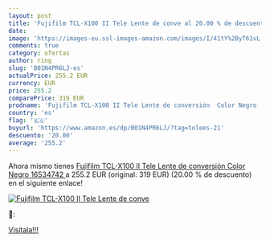 ```yaml
---
layout: post
title: 'Fujifilm TCL-X100 II Tele Lente de conve al 20.00 % de descuento'
date: 
image: 'https://images-eu.ssl-images-amazon.com/images/I/41tY%2ByT61vL._SL200_.jpg'
comments: true
category: ofertas
author: ring
slug: 'B01N4PR6LJ-es'
actualPrice: 255.2 EUR
currency: EUR
price: 255.2
comparePrice: 319 EUR
prodname: 'Fujifilm TCL-X100 II Tele Lente de conversión  Color Negro  16534742 '
country: 'es'
flag: '🇪🇸'
buyurl: 'https://www.amazon.es/dp/B01N4PR6LJ/?tag=tolees-21'
descuento: '20.00'
average: '255.2'
---
```


Ahora mismo tienes [Fujifilm TCL-X100 II Tele Lente de conversión  Color Negro  16534742 ](https://www.amazon.es/dp/B01N4PR6LJ/?tag=tolees-21) a 255.2 EUR (original: 319 EUR) (20.00 %  de descuento) en el siguiente enlace!

[![Fujifilm TCL-X100 II Tele Lente de conve](https://images-eu.ssl-images-amazon.com/images/I/41tY%2ByT61vL._SL200_.jpg)](https://www.amazon.es/dp/B01N4PR6LJ/?tag=tolees-21)

🔎:


[Visítala!!!](https://www.amazon.es/dp/B01N4PR6LJ/?tag=tolees-21)
